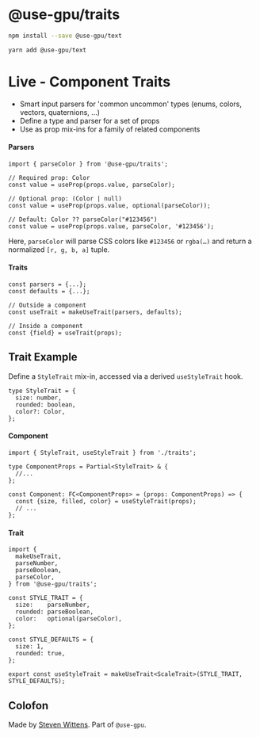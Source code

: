 # @use-gpu/traits

```sh
npm install --save @use-gpu/text
```

```sh
yarn add @use-gpu/text
```

# Live - Component Traits

- Smart input parsers for 'common uncommon' types (enums, colors, vectors, quaternions, ...)
- Define a type and parser for a set of props
- Use as prop mix-ins for a family of related components

#### Parsers

```tsx
import { parseColor } from '@use-gpu/traits';

// Required prop: Color
const value = useProp(props.value, parseColor);

// Optional prop: (Color | null)
const value = useProp(props.value, optional(parseColor));

// Default: Color ?? parseColor("#123456")
const value = useProp(props.value, parseColor, '#123456');
```
Here, `parseColor` will parse CSS colors like `#123456` or `rgba(…)` and return a normalized `[r, g, b, a]` tuple.

#### Traits

```tsx
const parsers = {...};
const defaults = {...};

// Outside a component
const useTrait = makeUseTrait(parsers, defaults);

// Inside a component
const {field} = useTrait(props);
```

## Trait Example

Define a `StyleTrait` mix-in, accessed via a derived `useStyleTrait` hook.

```tsx
type StyleTrait = {
  size: number,
  rounded: boolean,
  color?: Color,
};
```

#### Component

```tsx
import { StyleTrait, useStyleTrait } from './traits';

type ComponentProps = Partial<StyleTrait> & {
  //...
};
  
const Component: FC<ComponentProps> = (props: ComponentProps) => {
  const {size, filled, color} = useStyleTrait(props);
  // ...
};
```

#### Trait

```tsx
import {
  makeUseTrait,
  parseNumber,
  parseBoolean,
  parseColor,
} from '@use-gpu/traits';

const STYLE_TRAIT = {
  size:    parseNumber,
  rounded: parseBoolean,
  color:   optional(parseColor),
};

const STYLE_DEFAULTS = {
  size: 1,
  rounded: true,
};

export const useStyleTrait = makeUseTrait<ScaleTrait>(STYLE_TRAIT, STYLE_DEFAULTS);
```


## Colofon

Made by [Steven Wittens](https://acko.net). Part of `@use-gpu`.

